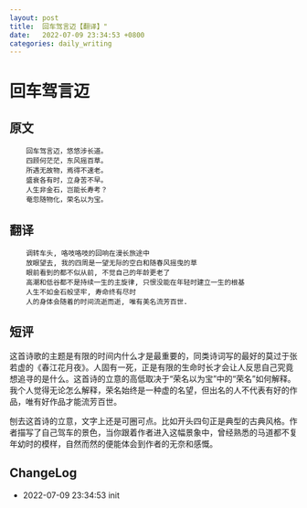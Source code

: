 ```yaml
---
layout: post
title:  回车驾言迈【翻译】"
date:   2022-07-09 23:34:53 +0800
categories: daily_writing
---
```

# 回车驾言迈

## 原文
		回车驾言迈，悠悠涉长道。
		四顾何茫茫，东风摇百草。
		所遇无故物，焉得不速老。
		盛衰各有时，立身苦不早。
		人生非金石，岂能长寿考？
		奄忽随物化，荣名以为宝。

##	翻译
		调转车头, 咯吱咯吱的回响在漫长旅途中
		放眼望去, 我的四周是一望无际的空白和随春风摇曳的草
		眼前看到的都不似从前, 不觉自己的年龄更老了
		高潮和低谷都不是持续一生的主旋律, 只恨没能在年轻时建立一生的根基
		人生不如金石般坚牢, 寿命终有尽时
		人的身体会随着的时间流逝而逝, 唯有美名流芳百世.

## 短评
这首诗歌的主题是有限的时间内什么才是最重要的，同类诗词写的最好的莫过于张若虚的《春江花月夜》。人固有一死，正是有限的生命时长才会让人反思自己究竟想追寻的是什么。这首诗的立意的高低取决于“荣名以为宝”中的“荣名”如何解释。我个人觉得无论怎么解释，荣名始终是一种虚的名望，但出名的人不代表有好的作品，唯有好作品才能流芳百世。

刨去这首诗的立意，文字上还是可圈可点。比如开头四句正是典型的古典风格。作者描写了自己驾车的景色，当你跟着作者进入这幅景象中，曾经熟悉的马道都不复年幼时的模样，自然而然的便能体会到作者的无奈和感慨。

## ChangeLog

- 2022-07-09 23:34:53 init